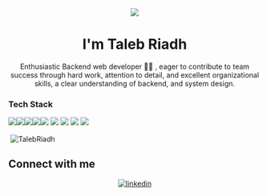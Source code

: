 <!-- <h1 align="center">Hi 👋, I'm Taleb Riadh</h1> -->
<div align="center">
<img src="https://user-images.githubusercontent.com/42115530/92640221-9728ca00-f2fa-11ea-8994-c72b26e937de.gif" align="center"/>
</div>
<h1 align="center">I'm Taleb Riadh</h1>
<p align="center">Enthusiastic Backend web developer 👨‍💻 </a>, eager to contribute to team success through hard work, attention to detail, and
excellent organizational skills, a clear understanding of backend, and system design.</p>


### Tech Stack
<!-- BLOG-POST-LIST:START -->
<!-- BLOG-POST-LIST:END -->

<p align="left"><img src="https://img.shields.io/badge/Python-3776AB?style=for-the-badge&logo=python&logoColor=white"/><img src="https://img.shields.io/badge/typescript-%23007ACC.svg?style=for-the-badge&logo=typescript&logoColor=white"/><img src="https://img.shields.io/badge/django-%23092E20.svg?style=for-the-badge&logo=django&logoColor=white"/><img src="https://img.shields.io/badge/nestjs-%23E0234E.svg?style=for-the-badge&logo=nestjs&logoColor=white"/><img src="https://img.shields.io/badge/DJANGO-REST-ff1709?style=for-the-badge&logo=django&logoColor=white&color=ff1709&labelColor=gray"/>
<img src="https://img.shields.io/badge/postgres-%23316192.svg?style=for-the-badge&logo=postgresql&logoColor=white"/>
<img src="https://img.shields.io/badge/MongoDB-%234ea94b.svg?style=for-the-badge&logo=mongodb&logoColor=white"/>
<img src="https://img.shields.io/badge/-GraphQL-E10098?style=for-the-badge&logo=graphql&logoColor=white"/>
<img src="https://img.shields.io/badge/docker-%230db7ed.svg?style=for-the-badge&logo=docker&logoColor=white"/>

</p>

<p>&nbsp;<img align="center" src="https://github-readme-stats.vercel.app/api?username=TalebRiadh&show_icons=true" alt="TalebRiadh" /></p>

## Connect with me  
<div align="center">
<a href="www.linkedin.com/in/riadh-taleb-dz" target="_blank">
<img src=https://img.shields.io/badge/linkedin-%231E77B5.svg?&style=for-the-badge&logo=linkedin&logoColor=white alt=linkedin style="margin-bottom: 5px;" />
</a>

</div>  
